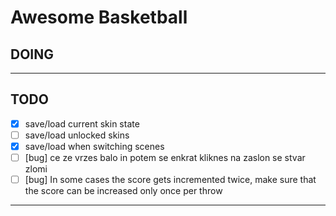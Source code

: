 # Awesome Basketball

## DOING

---

## TODO
* [x] save/load current skin state
* [ ] save/load unlocked skins
* [x] save/load when switching scenes
* [ ] [bug] ce ze vrzes balo in potem se enkrat kliknes na zaslon se stvar zlomi
* [ ] [bug] In some cases the score gets incremented twice, make sure that the score can be increased only once per throw
---